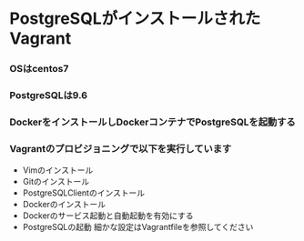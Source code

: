 # PostgreSQLがインストールされたVagrant

### OSはcentos7
### PostgreSQLは9.6
### DockerをインストールしDockerコンテナでPostgreSQLを起動する
### Vagrantのプロビジョニングで以下を実行しています
- Vimのインストール
- Gitのインストール
- PostgreSQLClientのインストール
- Dockerのインストール
- Dockerのサービス起動と自動起動を有効にする
- PostgreSQLの起動
細かな設定はVagrantfileを参照してください
